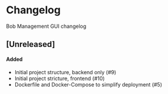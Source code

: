 # Changelog

Bob Management GUI changelog

## [Unreleased]

#### Added

- Initial project structure, backend only (#9)
- Initial project stricture, frontend (#10)
- Dockerfile and Docker-Compose to simplify deployment (#5)
